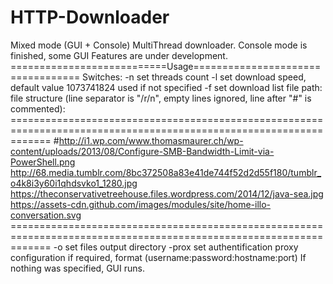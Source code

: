 # HTTP-Downloader
Mixed mode (GUI + Console) MultiThread downloader.
Console mode is finished, some GUI Features are under development.
===========================Usage==================================
Switches:
        -n set threads count
        -l set download speed, default value 1073741824 used if not specified
        -f set download list file path:
           file structure (line separator is "/r/n", empty lines ignored, line after "#" is commented):
           ===================================================================================================================
           #http://i1.wp.com/www.thomasmaurer.ch/wp-content/uploads/2013/08/Configure-SMB-Bandwidth-Limit-via-PowerShell.png
           http://68.media.tumblr.com/8bc372508a83e41de744f52d2d55f180/tumblr_o4k8i3y60i1qhdsvko1_1280.jpg
           https://theconservativetreehouse.files.wordpress.com/2014/12/java-sea.jpg
           https://assets-cdn.github.com/images/modules/site/home-illo-conversation.svg
           ===================================================================================================================
        -o set files output directory
        -prox set authentification proxy configuration if required, format (username:password:hostname:port)
If nothing was specified, GUI runs.
